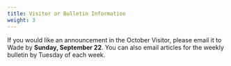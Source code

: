 ```yaml
---
title: Visitor or Bulletin Information
weight: 3
---
```


If you would like an announcement in the October Visitor, please email it to  Wade by **Sunday, September 22**. You can also email articles for the weekly bulletin by Tuesday of each week.